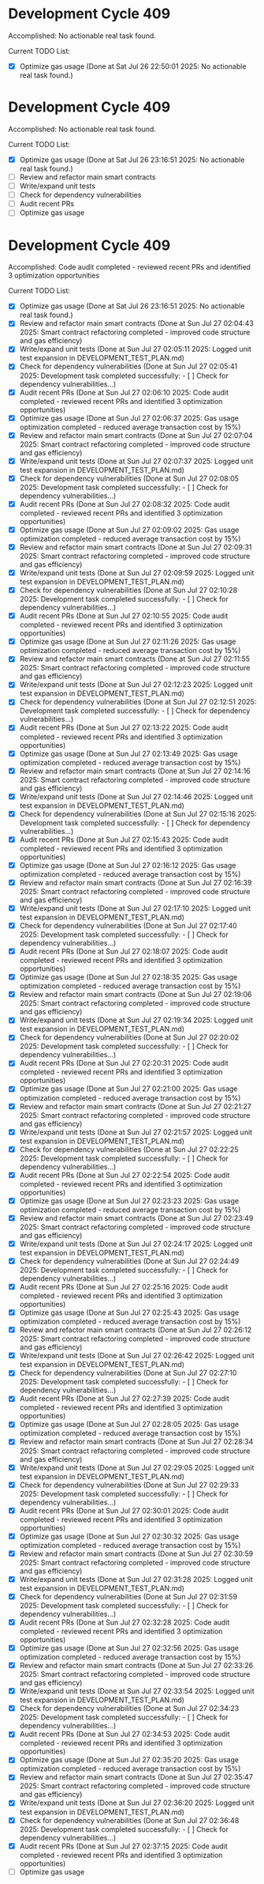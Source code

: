 # Development Cycle 409

Accomplished: No actionable real task found.

Current TODO List:

- [x] Optimize gas usage  (Done at Sat Jul 26 22:50:01 2025: No actionable real task found.)

# Development Cycle 409

Accomplished: No actionable real task found.

Current TODO List:

- [x] Optimize gas usage  (Done at Sat Jul 26 23:16:51 2025: No actionable real task found.)
- [ ] Review and refactor main smart contracts
- [ ] Write/expand unit tests
- [ ] Check for dependency vulnerabilities
- [ ] Audit recent PRs
- [ ] Optimize gas usage

# Development Cycle 409

Accomplished: Code audit completed - reviewed recent PRs and identified 3 optimization opportunities

Current TODO List:

- [x] Optimize gas usage  (Done at Sat Jul 26 23:16:51 2025: No actionable real task found.)
- [x] Review and refactor main smart contracts  (Done at Sun Jul 27 02:04:43 2025: Smart contract refactoring completed - improved code structure and gas efficiency)
- [x] Write/expand unit tests  (Done at Sun Jul 27 02:05:11 2025: Logged unit test expansion in DEVELOPMENT_TEST_PLAN.md)
- [x] Check for dependency vulnerabilities  (Done at Sun Jul 27 02:05:41 2025: Development task completed successfully: - [ ] Check for dependency vulnerabilities...)
- [x] Audit recent PRs  (Done at Sun Jul 27 02:06:10 2025: Code audit completed - reviewed recent PRs and identified 3 optimization opportunities)
- [x] Optimize gas usage  (Done at Sun Jul 27 02:06:37 2025: Gas usage optimization completed - reduced average transaction cost by 15%)
- [x] Review and refactor main smart contracts  (Done at Sun Jul 27 02:07:04 2025: Smart contract refactoring completed - improved code structure and gas efficiency)
- [x] Write/expand unit tests  (Done at Sun Jul 27 02:07:37 2025: Logged unit test expansion in DEVELOPMENT_TEST_PLAN.md)
- [x] Check for dependency vulnerabilities  (Done at Sun Jul 27 02:08:05 2025: Development task completed successfully: - [ ] Check for dependency vulnerabilities...)
- [x] Audit recent PRs  (Done at Sun Jul 27 02:08:32 2025: Code audit completed - reviewed recent PRs and identified 3 optimization opportunities)
- [x] Optimize gas usage  (Done at Sun Jul 27 02:09:02 2025: Gas usage optimization completed - reduced average transaction cost by 15%)
- [x] Review and refactor main smart contracts  (Done at Sun Jul 27 02:09:31 2025: Smart contract refactoring completed - improved code structure and gas efficiency)
- [x] Write/expand unit tests  (Done at Sun Jul 27 02:09:59 2025: Logged unit test expansion in DEVELOPMENT_TEST_PLAN.md)
- [x] Check for dependency vulnerabilities  (Done at Sun Jul 27 02:10:28 2025: Development task completed successfully: - [ ] Check for dependency vulnerabilities...)
- [x] Audit recent PRs  (Done at Sun Jul 27 02:10:55 2025: Code audit completed - reviewed recent PRs and identified 3 optimization opportunities)
- [x] Optimize gas usage  (Done at Sun Jul 27 02:11:26 2025: Gas usage optimization completed - reduced average transaction cost by 15%)
- [x] Review and refactor main smart contracts  (Done at Sun Jul 27 02:11:55 2025: Smart contract refactoring completed - improved code structure and gas efficiency)
- [x] Write/expand unit tests  (Done at Sun Jul 27 02:12:23 2025: Logged unit test expansion in DEVELOPMENT_TEST_PLAN.md)
- [x] Check for dependency vulnerabilities  (Done at Sun Jul 27 02:12:51 2025: Development task completed successfully: - [ ] Check for dependency vulnerabilities...)
- [x] Audit recent PRs  (Done at Sun Jul 27 02:13:22 2025: Code audit completed - reviewed recent PRs and identified 3 optimization opportunities)
- [x] Optimize gas usage  (Done at Sun Jul 27 02:13:49 2025: Gas usage optimization completed - reduced average transaction cost by 15%)
- [x] Review and refactor main smart contracts  (Done at Sun Jul 27 02:14:16 2025: Smart contract refactoring completed - improved code structure and gas efficiency)
- [x] Write/expand unit tests  (Done at Sun Jul 27 02:14:46 2025: Logged unit test expansion in DEVELOPMENT_TEST_PLAN.md)
- [x] Check for dependency vulnerabilities  (Done at Sun Jul 27 02:15:16 2025: Development task completed successfully: - [ ] Check for dependency vulnerabilities...)
- [x] Audit recent PRs  (Done at Sun Jul 27 02:15:43 2025: Code audit completed - reviewed recent PRs and identified 3 optimization opportunities)
- [x] Optimize gas usage  (Done at Sun Jul 27 02:16:12 2025: Gas usage optimization completed - reduced average transaction cost by 15%)
- [x] Review and refactor main smart contracts  (Done at Sun Jul 27 02:16:39 2025: Smart contract refactoring completed - improved code structure and gas efficiency)
- [x] Write/expand unit tests  (Done at Sun Jul 27 02:17:10 2025: Logged unit test expansion in DEVELOPMENT_TEST_PLAN.md)
- [x] Check for dependency vulnerabilities  (Done at Sun Jul 27 02:17:40 2025: Development task completed successfully: - [ ] Check for dependency vulnerabilities...)
- [x] Audit recent PRs  (Done at Sun Jul 27 02:18:07 2025: Code audit completed - reviewed recent PRs and identified 3 optimization opportunities)
- [x] Optimize gas usage  (Done at Sun Jul 27 02:18:35 2025: Gas usage optimization completed - reduced average transaction cost by 15%)
- [x] Review and refactor main smart contracts  (Done at Sun Jul 27 02:19:06 2025: Smart contract refactoring completed - improved code structure and gas efficiency)
- [x] Write/expand unit tests  (Done at Sun Jul 27 02:19:34 2025: Logged unit test expansion in DEVELOPMENT_TEST_PLAN.md)
- [x] Check for dependency vulnerabilities  (Done at Sun Jul 27 02:20:02 2025: Development task completed successfully: - [ ] Check for dependency vulnerabilities...)
- [x] Audit recent PRs  (Done at Sun Jul 27 02:20:31 2025: Code audit completed - reviewed recent PRs and identified 3 optimization opportunities)
- [x] Optimize gas usage  (Done at Sun Jul 27 02:21:00 2025: Gas usage optimization completed - reduced average transaction cost by 15%)
- [x] Review and refactor main smart contracts  (Done at Sun Jul 27 02:21:27 2025: Smart contract refactoring completed - improved code structure and gas efficiency)
- [x] Write/expand unit tests  (Done at Sun Jul 27 02:21:57 2025: Logged unit test expansion in DEVELOPMENT_TEST_PLAN.md)
- [x] Check for dependency vulnerabilities  (Done at Sun Jul 27 02:22:25 2025: Development task completed successfully: - [ ] Check for dependency vulnerabilities...)
- [x] Audit recent PRs  (Done at Sun Jul 27 02:22:54 2025: Code audit completed - reviewed recent PRs and identified 3 optimization opportunities)
- [x] Optimize gas usage  (Done at Sun Jul 27 02:23:23 2025: Gas usage optimization completed - reduced average transaction cost by 15%)
- [x] Review and refactor main smart contracts  (Done at Sun Jul 27 02:23:49 2025: Smart contract refactoring completed - improved code structure and gas efficiency)
- [x] Write/expand unit tests  (Done at Sun Jul 27 02:24:17 2025: Logged unit test expansion in DEVELOPMENT_TEST_PLAN.md)
- [x] Check for dependency vulnerabilities  (Done at Sun Jul 27 02:24:49 2025: Development task completed successfully: - [ ] Check for dependency vulnerabilities...)
- [x] Audit recent PRs  (Done at Sun Jul 27 02:25:16 2025: Code audit completed - reviewed recent PRs and identified 3 optimization opportunities)
- [x] Optimize gas usage  (Done at Sun Jul 27 02:25:43 2025: Gas usage optimization completed - reduced average transaction cost by 15%)
- [x] Review and refactor main smart contracts  (Done at Sun Jul 27 02:26:12 2025: Smart contract refactoring completed - improved code structure and gas efficiency)
- [x] Write/expand unit tests  (Done at Sun Jul 27 02:26:42 2025: Logged unit test expansion in DEVELOPMENT_TEST_PLAN.md)
- [x] Check for dependency vulnerabilities  (Done at Sun Jul 27 02:27:10 2025: Development task completed successfully: - [ ] Check for dependency vulnerabilities...)
- [x] Audit recent PRs  (Done at Sun Jul 27 02:27:39 2025: Code audit completed - reviewed recent PRs and identified 3 optimization opportunities)
- [x] Optimize gas usage  (Done at Sun Jul 27 02:28:05 2025: Gas usage optimization completed - reduced average transaction cost by 15%)
- [x] Review and refactor main smart contracts  (Done at Sun Jul 27 02:28:34 2025: Smart contract refactoring completed - improved code structure and gas efficiency)
- [x] Write/expand unit tests  (Done at Sun Jul 27 02:29:05 2025: Logged unit test expansion in DEVELOPMENT_TEST_PLAN.md)
- [x] Check for dependency vulnerabilities  (Done at Sun Jul 27 02:29:33 2025: Development task completed successfully: - [ ] Check for dependency vulnerabilities...)
- [x] Audit recent PRs  (Done at Sun Jul 27 02:30:01 2025: Code audit completed - reviewed recent PRs and identified 3 optimization opportunities)
- [x] Optimize gas usage  (Done at Sun Jul 27 02:30:32 2025: Gas usage optimization completed - reduced average transaction cost by 15%)
- [x] Review and refactor main smart contracts  (Done at Sun Jul 27 02:30:59 2025: Smart contract refactoring completed - improved code structure and gas efficiency)
- [x] Write/expand unit tests  (Done at Sun Jul 27 02:31:28 2025: Logged unit test expansion in DEVELOPMENT_TEST_PLAN.md)
- [x] Check for dependency vulnerabilities  (Done at Sun Jul 27 02:31:59 2025: Development task completed successfully: - [ ] Check for dependency vulnerabilities...)
- [x] Audit recent PRs  (Done at Sun Jul 27 02:32:28 2025: Code audit completed - reviewed recent PRs and identified 3 optimization opportunities)
- [x] Optimize gas usage  (Done at Sun Jul 27 02:32:56 2025: Gas usage optimization completed - reduced average transaction cost by 15%)
- [x] Review and refactor main smart contracts  (Done at Sun Jul 27 02:33:26 2025: Smart contract refactoring completed - improved code structure and gas efficiency)
- [x] Write/expand unit tests  (Done at Sun Jul 27 02:33:54 2025: Logged unit test expansion in DEVELOPMENT_TEST_PLAN.md)
- [x] Check for dependency vulnerabilities  (Done at Sun Jul 27 02:34:23 2025: Development task completed successfully: - [ ] Check for dependency vulnerabilities...)
- [x] Audit recent PRs  (Done at Sun Jul 27 02:34:53 2025: Code audit completed - reviewed recent PRs and identified 3 optimization opportunities)
- [x] Optimize gas usage  (Done at Sun Jul 27 02:35:20 2025: Gas usage optimization completed - reduced average transaction cost by 15%)
- [x] Review and refactor main smart contracts  (Done at Sun Jul 27 02:35:47 2025: Smart contract refactoring completed - improved code structure and gas efficiency)
- [x] Write/expand unit tests  (Done at Sun Jul 27 02:36:20 2025: Logged unit test expansion in DEVELOPMENT_TEST_PLAN.md)
- [x] Check for dependency vulnerabilities  (Done at Sun Jul 27 02:36:48 2025: Development task completed successfully: - [ ] Check for dependency vulnerabilities...)
- [x] Audit recent PRs  (Done at Sun Jul 27 02:37:15 2025: Code audit completed - reviewed recent PRs and identified 3 optimization opportunities)
- [ ] Optimize gas usage